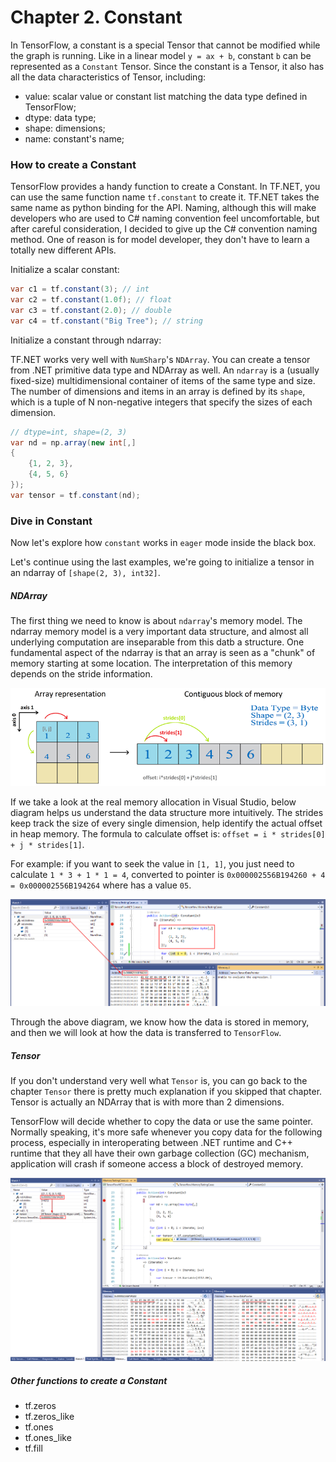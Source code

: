# Chapter 2. Constant

In TensorFlow, a constant is a special Tensor that cannot be modified while the graph is running. Like in a linear model `y = ax + b`, constant `b` can be represented as a `Constant` Tensor. Since the constant is a Tensor, it also has all the data characteristics of Tensor, including:

* value: scalar value or constant list matching the data type defined in TensorFlow;
* dtype: data type;
* shape: dimensions;
* name: constant's name;



### How to create a Constant

TensorFlow provides a handy function to create a Constant. In TF.NET, you can use the same function name `tf.constant` to create it. TF.NET takes the same name as python binding for the API. Naming, although this will make developers who are used to C# naming convention feel uncomfortable, but after careful consideration, I decided to give up the C# convention naming method. One of reason is for model developer, they don't have to learn a totally new different APIs.

Initialize a scalar constant:

```csharp
var c1 = tf.constant(3); // int
var c2 = tf.constant(1.0f); // float
var c3 = tf.constant(2.0); // double
var c4 = tf.constant("Big Tree"); // string
```

Initialize a constant through ndarray:

TF.NET works very well with `NumSharp`'s `NDArray`.  You can create a tensor from .NET primitive data type and NDArray as well. An `ndarray` is a (usually fixed-size) multidimensional container of items of the same type and size. The number of dimensions and items in an array is defined by its `shape`, which is a tuple of N non-negative integers that specify the sizes of each dimension.

```csharp
// dtype=int, shape=(2, 3)
var nd = np.array(new int[,]
{
	{1, 2, 3},
    {4, 5, 6}
});
var tensor = tf.constant(nd);
```

### Dive in Constant

Now let's explore how `constant` works in `eager` mode inside the black box.

Let's continue using the last examples, we're going to initialize a tensor in an ndarray of `[shape(2, 3), int32]`.

##### NDArray

The first thing we need to know is about `ndarray`'s memory model. The ndarray memory model is a very important data structure, and almost all underlying computation are inseparable from this datb a structure. One fundamental aspect of the ndarray is that an array is seen as a "chunk" of memory starting at some location. The interpretation of this memory depends on the stride information.

<img src="_static\contiguous-block-of-memory.png"  />

If we take a look at the real memory allocation in Visual Studio, below diagram helps us understand the data structure more intuitively. The strides keep track the size of every single dimension, help identify the actual offset in heap memory. The formula to calculate offset is: `offset = i * strides[0] + j * strides[1]`. 

For example: if you want to seek the value in `[1, 1]`, you just need to calculate `1 * 3 + 1 * 1 = 4`, converted to pointer is `0x000002556B194260 + 4 = 0x000002556B194264` where has a value `05`.

<img src="_static\contiguous-block-of-memory-ndarray-example-1.png"/>

Through the above diagram, we know how the data is stored in memory, and then we will look at how the data is transferred to `TensorFlow`.

##### Tensor

If you don't understand very well what `Tensor` is, you can go back to the chapter `Tensor` there is pretty much explanation if you skipped that chapter. Tensor is actually an NDArray that is with more than 2 dimensions.

TensorFlow will decide whether to copy the data or use the same pointer. Normally speaking, it's more safe whenever you copy data for the following process, especially in interoperating between .NET runtime and C++ runtime that they all have their own garbage collection (GC) mechanism, application will crash if someone access a block of destroyed memory.

<img src="_static\tensor-constant-ndarray.png" />



##### Other functions to create a Constant

* tf.zeros
* tf.zeros_like
* tf.ones
* tf.ones_like
* tf.fill
